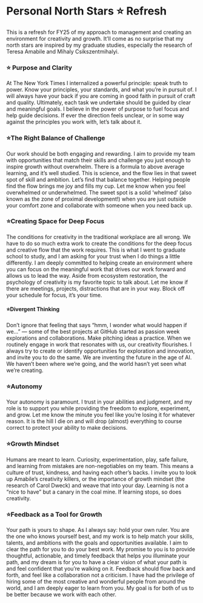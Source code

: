 # Personal North Stars ⭐ Refresh
This is a refresh for FY25 of my approach to management and creating an environment for creativity and growth.  It’ll come as no surprise that my north stars are inspired by my graduate studies, especially the research of Teresa Amabile and Mihaly Csikszentmihalyi.
### ⭐ Purpose and Clarity
At The New York Times I internalized a powerful principle: speak truth to power. Know your principles, your standards, and what you’re in pursuit of. I will always have your back if you are coming in good faith in pursuit of craft and quality. Ultimately, each task we undertake should be guided by clear and meaningful goals. I believe in the power of purpose to fuel focus and help guide decisions. If ever the direction feels unclear, or in some way against the principles you work with, let’s talk about it.
### ⭐The Right Balance of Challenge
Our work should be both engaging and rewarding. I aim to provide my team with opportunities that match their skills and challenge you just enough to inspire growth without overwhelm. There is a formula to above average learning, and it’s well studied. This is science, and the flow lies in that sweet spot of skill and ambition. Let’s find that balance together. 
Helping people find the flow brings me joy and fills my cup. Let me know when you feel overwhelmed or underwhelmed. The sweet spot is a solid ‘whelmed’ (also known as the zone of proximal development!) when you are just outside your comfort zone and collaborate with someone when you need back up.
### ⭐Creating Space for Deep Focus
The conditions for creativity in the traditional workplace are all wrong. We have to do so much extra work to create the conditions for the deep focus and creative flow that the work requires. This is what I went to graduate school to study, and I am asking for your trust when I do things a little differently. I am deeply committed to helping create an environment where you can focus on the meaningful work that drives our work forward and allows us to lead the way.
Aside from ecosystem restoration, the psychology of creativity is my favorite topic to talk about. Let me know if there are meetings, projects, distractions that are in your way. Block off your schedule for focus, it’s your time.
#### ⭐Divergent Thinking
Don’t ignore that feeling that says “hmm, I wonder what would happen if we…” — some of the best projects at GitHub started as passion week explorations and collaborations. Make pitching ideas a practice. When we routinely engage in work that resonates with us, our creativity flourishes. I always try to create or identify opportunities for exploration and innovation, and invite you to do the same. We are inventing the future in the age of AI. We haven’t been where we’re going, and the world hasn’t yet seen what we’re creating.
### ⭐Autonomy
Your autonomy is paramount. I trust in your abilities and judgment, and my role is to support you while providing the freedom to explore, experiment, and grow. Let me know the minute you feel like you’re losing it for whatever reason. It is the hill I die on and will drop (almost) everything to course correct to protect your ability to make decisions.
### ⭐Growth Mindset
Humans are meant to learn. Curiosity, experimentation, play, safe failure, and learning from mistakes are non-negotiables on my team. This means a culture of trust, kindness, and having each other’s backs. I invite you to look up Amabile’s creativity killers, or the importance of growth mindset (the research of Carol Dweck) and weave that into your day. Learning is not a “nice to have” but a canary in the coal mine. If learning stops, so does creativity. 
### ⭐Feedback as a Tool for Growth
Your path is yours to shape. As I always say: hold your own ruler. You are the one who knows yourself best, and my work is to help match your skills, talents, and ambitions with the goals and opportunities available. I aim to clear the path for you to do your best work. My promise to you is to provide thoughtful, actionable, and timely feedback that helps you illuminate your path, and my dream is for you to have a clear vision of what your path is and feel confident that you’re walking on it. Feedback should flow back and forth, and feel like a collaboration not a criticism. I have had the privilege of hiring some of the most creative and wonderful people from around the world, and I am deeply eager to learn from you. My goal is for both of us to be better because we work with each other.

